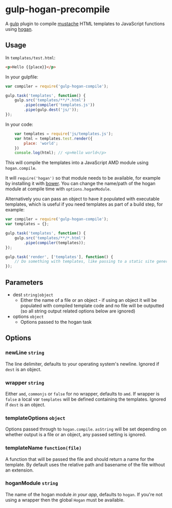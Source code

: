 gulp-hogan-precompile
===

A [gulp][] plugin to compile [mustache][] HTML templates to JavaScript functions using [hogan][].

## Usage

In `templates/test.html`:

```html
<p>Hello {{place}}</p>
```

In your gulpfile:

```javascript
var compiler = require('gulp-hogan-compile');

gulp.task('templates', function() {
    gulp.src('templates/**/*.html')
        .pipe(compiler('templates.js'))
        .pipe(gulp.dest('js/'));
});
```

In your code:

```javascript
    var templates = require('js/templates.js');
    var html = templates.test.render({
        place: 'world';
    })
    console.log(html); // <p>Hello world</p>
```

This will compile the templates into a JavaScript AMD module using `hogan.compile`.

It will `require('hogan')` so that module needs to be available, for example by installing it with [bower][]. You can change the name/path of the hogan module at compile time  with `options.hoganModule`.

Alternatively you can pass an object to have it populated with executable templates, which is useful if you need templates as part of a build step, for example:

```javascript
var compiler = require('gulp-hogan-compile');
var templates = {};

gulp.task('templates', function() {
    gulp.src('templates/**/*.html')
        .pipe(compiler(templates));
});

gulp.task('render', ['templates'], function() {
	// Do something with templates, like passing to a static site generator
});
```

## Parameters

* dest `string|object`
    * Either the name of a file or an object - if using an object it will be populated with compiled template code and no file will be outputted (so all string output related options below are ignored)
* options `object`
    * Options passed to the hogan task

## Options

### newLine `string`

The line delimiter, defaults to your operating system's newline. Ignored if `dest` is an object.

### wrapper `string`

Either `amd`, `commonjs` or `false` for no wrapper, defaults to `amd`. If wrapper is `false` a local var `templates` will be defined containing the templates. Ignored if `dest` is an object.

### templateOptions `object`

Options passed through to `hogan.compile`. `asString` will be set depending on whether output is a file or an object, any passed setting is ignored.

### templateName `function(file)`

A function that will be passed the file and should return a name for the template. By default uses the relative path and basename of the file without an extension.

### hoganModule `string`

The name of the hogan module *in your app*, defaults to `hogan`. If you're not using a wrapper then the global `Hogan` must be available.

[gulp]:http://gulpjs.com
[mustache]:http://mustache.github.io
[hogan]:https://github.com/twitter/hogan.js
[bower]:https://github.com/bower/bower

[npm-url]: https://npmjs.org/package/gulp-hogan-compile
[npm-image]: http://img.shields.io/npm/v/gulp-hogan-compile.svg?style=flat

[depstat-url]: https://david-dm.org/paulwib/gulp-hogan-compile
[depstat-image]: https://david-dm.org/paulwib/gulp-hogan-compile.svg?style=flat

[travis-image]: https://travis-ci.org/paulwib/gulp-hogan-compile.svg
[travis-url]: https://travis-ci.org/paulwib/gulp-hogan-compile
